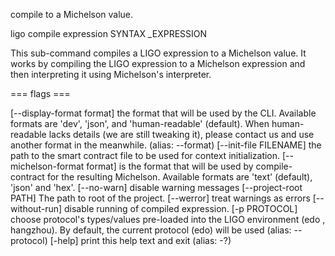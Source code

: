compile to a Michelson value.

ligo compile expression SYNTAX \_EXPRESSION

This sub-command compiles a LIGO expression to a Michelson value. It
works by compiling the LIGO expression to a Michelson expression and
then interpreting it using Michelson\'s interpreter.

=== flags ===

\[\--display-format format\] the format that will be used by the CLI.
Available formats are \'dev\', \'json\', and \'human-readable\'
(default). When human-readable lacks details (we are still tweaking it),
please contact us and use another format in the meanwhile. (alias:
\--format) \[\--init-file FILENAME\] the path to the smart contract file
to be used for context initialization. \[\--michelson-format format\] is
the format that will be used by compile-contract for the resulting
Michelson. Available formats are \'text\' (default), \'json\' and
\'hex\'. \[\--no-warn\] disable warning messages \[\--project-root
PATH\] The path to root of the project. \[\--werror\] treat warnings as
errors \[\--without-run\] disable running of compiled expression. \[-p
PROTOCOL\] choose protocol\'s types/values pre-loaded into the LIGO
environment (edo , hangzhou). By default, the current protocol (edo)
will be used (alias: \--protocol) \[-help\] print this help text and
exit (alias: -?)
